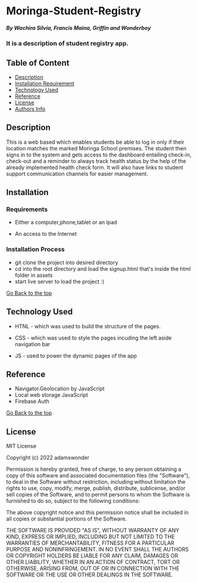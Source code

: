 # Moringa-Student-Registry

##### By Wachira Silvia, Francis Maina, Griffin and Wonderboy
### It is a description of student registry app.

## Table of Content

+ [Description](#description)
+ [Installation Requirement](#Installation)
+ [Technology Used](#technology-used)
+ [Reference](#reference)
+ [License](#license)
+ [Authors Info](#author-Info)

## Description
<p>
This is a web based which enables students be able to log in only if their location matches the marked Moringa School premises. The student then signs in to the system and gets access to the dashboard entailing check-in, check-out and a reminder to always track health status by the help of the already implemented health check form. It will also have links to student support communication channels for easier management.
</p>

## Installation
### Requirements

* Either a computer,phone,tablet or an Ipad

* An access to the Internet

### Installation Process
* git clone the project into desired directory
* cd into the root directory and load the signup.html that's inside the html folder in assets
* start live server to load the project :)

[Go Back to the top](#description)
## Technology Used
* HTNL - which was used to build the structure of the pages.

* CSS - which was used to style the pages incuding the left aside navigation bar

* JS - used to power the dynamic pages of the app

## Reference
* Navigator.Geolocation by JavaScript
* Local web storage JavaScript
* Firebase Auth

[Go Back to the top](#description)
## License

MIT License

Copyright (c) 2022 adamswonder

Permission is hereby granted, free of charge, to any person obtaining a copy
of this software and associated documentation files (the "Software"), to deal
in the Software without restriction, including without limitation the rights
to use, copy, modify, merge, publish, distribute, sublicense, and/or sell
copies of the Software, and to permit persons to whom the Software is
furnished to do so, subject to the following conditions:

The above copyright notice and this permission notice shall be included in all
copies or substantial portions of the Software.

THE SOFTWARE IS PROVIDED "AS IS", WITHOUT WARRANTY OF ANY KIND, EXPRESS OR
IMPLIED, INCLUDING BUT NOT LIMITED TO THE WARRANTIES OF MERCHANTABILITY,
FITNESS FOR A PARTICULAR PURPOSE AND NONINFRINGEMENT. IN NO EVENT SHALL THE
AUTHORS OR COPYRIGHT HOLDERS BE LIABLE FOR ANY CLAIM, DAMAGES OR OTHER
LIABILITY, WHETHER IN AN ACTION OF CONTRACT, TORT OR OTHERWISE, ARISING FROM,
OUT OF OR IN CONNECTION WITH THE SOFTWARE OR THE USE OR OTHER DEALINGS IN THE
SOFTWARE.
